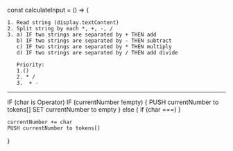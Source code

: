 const calculateInput = () => {

    1. Read string (display.textContent)
    2. Split string by each *, +, -, /
    3. a) IF two strings are separated by + THEN add
       b) IF two strings are separated by - THEN subtract 
       c) IF two strings are separated by * THEN multiply 
       d) IF two strings are separated by / THEN add divide

       Priority:
       1.()
       2. * /
       3.  + -

   
-------


IF (char is Operator)
    IF (currentNumber !empty) {
        PUSH currentNumber to tokens[]
        SET currentNumber to empty
    } else {
        if (char ===)
    }


    currentNumber += char
    PUSH currentNumber to tokens[]





}